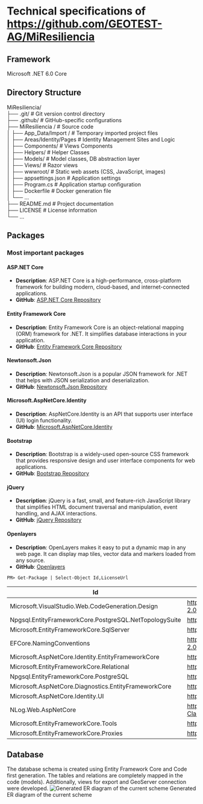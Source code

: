 # Technical specifications of https://github.com/GEOTEST-AG/MiResiliencia 
## Framework 
Microsoft .NET 6.0 Core

## Directory Structure

MiResiliencia/  
├── .git/ # Git version control directory  
├── .github/ # GitHub-specific configurations  
├── MiResiliencia / # Source code  
│ ├── App_Data/Import / # Temporary imported project files  
│ ├── Areas/Identity/Pages # Identity Management Sites and Logic  
│ ├── Components/ # Views Components  
│ ├── Helpers/ # Helper Classes  
│ ├── Models/ # Model classes, DB abstraction layer  
│ ├── Views/ # Razor views  
│ ├── wwwroot/ # Static web assets (CSS, JavaScript, images)  
│ ├── appsettings.json # Application settings  
│ ├── Program.cs # Application startup configuration  
│ ├── Dockerfile # Docker generation file  
│ └── ...  
├── README.md # Project documentation  
├── LICENSE # License information  
└── ...  

## Packages 

### Most important packages

#### ASP.NET Core
- **Description**: ASP.NET Core is a high-performance, cross-platform framework for building modern, cloud-based, and internet-connected applications.
- **GitHub**: [ASP.NET Core Repository](https://github.com/dotnet/aspnetcore)

#### Entity Framework Core
- **Description**: Entity Framework Core is an object-relational mapping (ORM) framework for .NET. It simplifies database interactions in your application.
- **GitHub**: [Entity Framework Core Repository](https://github.com/dotnet/efcore)

#### Newtonsoft.Json
- **Description**: Newtonsoft.Json is a popular JSON framework for .NET that helps with JSON serialization and deserialization.
- **GitHub**: [Newtonsoft.Json Repository](https://github.com/JamesNK/Newtonsoft.Json)

#### Microsoft.AspNetCore.Identity
- **Description**: AspNetCore.Identity is an API that supports user interface (UI) login functionality.
- **GitHub**: [Microsoft.AspNetCore.Identity](https://learn.microsoft.com/en-us/aspnet/core/security/authentication/identity?view=aspnetcore-7.0&tabs=visual-studio)

#### Bootstrap
- **Description**: Bootstrap is a widely-used open-source CSS framework that provides responsive design and user interface components for web applications.
- **GitHub**: [Bootstrap Repository](https://github.com/twbs/bootstrap)

#### jQuery
- **Description**: jQuery is a fast, small, and feature-rich JavaScript library that simplifies HTML document traversal and manipulation, event handling, and AJAX interactions.
- **GitHub**: [jQuery Repository](https://github.com/jquery/jquery)

#### Openlayers
- **Description**: OpenLayers makes it easy to put a dynamic map in any web page. It can display map tiles, vector data and markers loaded from any source.
- **GitHub**: [Openlayers](https://openlayers.org/)



```PM> Get-Package | Select-Object Id,LicenseUrl```

| Id                                                     | LicenseUrl                             |
| --                                                     | ----------                             |
| Microsoft.VisualStudio.Web.CodeGeneration.Design       | https://licenses.nuget.org/Apache-2.0  |
| Npgsql.EntityFrameworkCore.PostgreSQL.NetTopologySuite | https://licenses.nuget.org/PostgreSQL  |
| Microsoft.EntityFrameworkCore.SqlServer                | https://licenses.nuget.org/MIT         |
| EFCore.NamingConventions                               | https://licenses.nuget.org/Apache-2.0  |
| Microsoft.AspNetCore.Identity.EntityFrameworkCore      | https://licenses.nuget.org/MIT         |
| Microsoft.EntityFrameworkCore.Relational               | https://licenses.nuget.org/MIT         |
| Npgsql.EntityFrameworkCore.PostgreSQL                  | https://licenses.nuget.org/PostgreSQL  |
| Microsoft.AspNetCore.Diagnostics.EntityFrameworkCore   | https://licenses.nuget.org/MIT         |
| Microsoft.AspNetCore.Identity.UI                       | https://licenses.nuget.org/MIT         |
| NLog.Web.AspNetCore                                    | https://licenses.nuget.org/BSD-3-Clause|
| Microsoft.EntityFrameworkCore.Tools                    | https://licenses.nuget.org/MIT         |
| Microsoft.EntityFrameworkCore.Proxies                  | https://licenses.nuget.org/MIT         |

## Database
The database schema is created using Entity Framework Core and Code first generation. The tables and relations are completely mapped in the code (models).
Additionally, views for export and GeoServer connection were developed.
![Generated ER diagram of the current scheme](https://raw.githubusercontent.com/GEOTEST-AG/MiResiliencia/master/Specs/ER_Diagram_MiResiliencia.png)
Generated ER diagram of the current scheme
